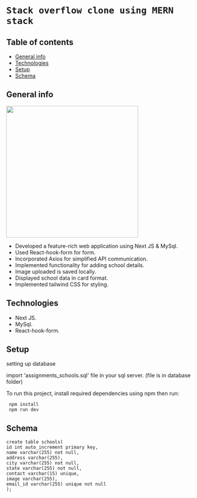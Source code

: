 # `Stack overflow clone using MERN stack`

## Table of contents
* [General info](#general-info)
* [Technologies](#technologies)
* [Setup](#setup)
* [Schema](#schema)

## General info
<img src="https://github.com/Magar0/Next.js-MySql-schools-collection-website/assets/35245789/429ce622-69a9-4556-924c-e27f2fa87eeb" height="350" >

* Developed a feature-rich web application using Next JS & MySql.
* Used React-hook-form for form.
* Incorporated Axios for simplified API communication.
* Implemented functionality for adding school details.
* Image uploaded is saved locally.
* Displayed school data in card format.
* Implemented tailwind CSS for styling.

## Technologies
* Next JS.
* MySql.
* React-hook-form.
	
## Setup

setting up database

import 'assignments_schools.sql' file in your sql server. (file is in database folder)

To run this project, install required dependencies using npm then run:
```
 npm install
 npm run dev
```
## Schema
```
create table schools(
id int auto_increment primary key,
name varchar(255) not null,
address varchar(255),
city varchar(255) not null,
state varchar(255) not null,
contact varchar(15) unique,
image varchar(255),
email_id varchar(255) unique not null
);
```
